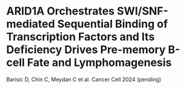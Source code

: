 # ARID1A Orchestrates SWI/SNF-mediated Sequential Binding of Transcription Factors and Its Deficiency Drives Pre-memory B-cell Fate and Lymphomagenesis
Barisic D, Chin C, Meydan C et al.
Cancer Cell 2024 (pending)

